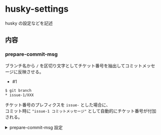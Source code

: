 # husky-settings

husky の設定などを記述

## 内容

### prepare-commit-msg

ブランチ名から `/` を区切り文字としてチケット番号を抽出してコミットメッセージに反映させる。

- #1

```sh
$ git branch 
* issue-1/XXX
```

チケット番号のプレフィクスを `issue-` とした場合に、\
コミット時に `"issue-1 コミットメッセージ"` として自動的にチケット番号が付加される。

<details>
<summary>prepare-commit-msg 設定</summary>

`scripts/prepare-commit-msg.sh` にて使用している以下の変数に指定する必要がある。

```sh
# ブランチ名を `/` で分割した場合に何列目がチケット番号であるかの指定
# `{1 列目}/{2 列目}/{3 列目}/...`
TICKET_COL=1
# チケット番号のプレフィクス
# `{ISS-}123`
TICKET_PREFIX="#"
```

</details>
